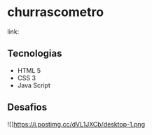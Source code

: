 # churrascometro

link: 

## Tecnologias
- HTML 5
- CSS 3
- Java Script

## Desafios

![]https://i.postimg.cc/dVL1JXCb/desktop-1.png
